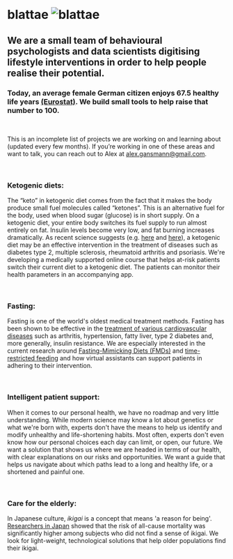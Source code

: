 <br/>

# blattae <img src="http://s0288.pythonanywhere.com/static/insect_.png" alt="blattae" class="inline"/>

## We are a small team of behavioural psychologists and data scientists digitising lifestyle interventions in order to help people realise their potential. 
### Today, an average female German citizen enjoys 67.5 healthy life years <a href="http://ec.europa.eu/eurostat/statistics-explained/index.php?title=File:Healthy_life_years,_2015_(years)_YB17.png" title="Eurostat">(Eurostat)</a>. We build small tools to help raise that number to 100.

<br/>
 
This is an incomplete list of projects we are working on and learning about (updated every few months).
If you’re working in one of these areas and want to talk, you can reach out to Alex at <a href="mailto:alex.gansmann@gmail.com" target="_top">alex.gansmann@gmail.com</a>.

<br/>

### Ketogenic diets:
The “keto” in ketogenic diet comes from the fact that it makes the body produce small fuel molecules called “ketones”. This is an alternative fuel for the body, used when blood sugar (glucose) is in short supply. On a ketogenic diet, your entire body switches its fuel supply to run almost entirely on fat. Insulin levels become very low, and fat burning increases dramatically.
As recent science suggests (e.g. <a href="https://www.sciencedirect.com/science/article/pii/S2211124716305769" title="Keto and MS in mice">here</a> and <a href="https://www.researchgate.net/profile/Markus_Bock/publication/282323583_Ketogenic_diet_and_prolonged_fasting_improve_health-related_quality_of_life_and_lipid_profiles_in_multiple_sclerosis_-A_randomized_controlled_trial/links/560bc20308aed467d7ad8e60/Ketogenic-diet-and-prolonged-fasting-improve-health-related-quality-of-life-and-lipid-profiles-in-multiple-sclerosis-A-randomized-controlled-trial.pdf" title="Keto and MS in patients">here</a>), a ketogenic diet may be an effective intervention in the treatment of diseases such as diabetes type 2, multiple sclerosis, rheumatoid arthritis and psoriasis.
We're developing a medically supported online course that helps at-risk patients switch their current diet to a ketogenic diet. The patients can monitor their health parameters in an accompanying app.

<br/>

### Fasting:
Fasting is one of the world's oldest medical treatment methods. Fasting has been shown to be effective in the <a href="http://fastingmovie.com/" title="Fasting">treatment of various cardiovascular diseases</a> such as arthritis, hypertension, fatty liver, type 2 diabetes and, more generally, insulin resistance. We are especially interested in the current research around <a href="http://stm.sciencemag.org/content/9/377/eaai8700.short" title="FMDs">Fasting-Mimicking Diets (FMDs)</a> and <a href="https://www.sciencedirect.com/science/article/pii/S1550413115004623" title="trf">time-restricted feeding</a> and how virtual assistants can support patients in adhering to their intervention.

<br/>

### Intelligent patient support:
When it comes to our personal health, we have no roadmap and very little understanding. While modern science may know a lot about genetics or what we're born with, experts don't have the means to help us identify and modify unhealthy and life-shortening habits. Most often, experts don't even know how our personal choices each day can limit, or open, our future.
We want a solution that shows us where we are headed in terms of our health, with clear explanations on our risks and opportunities. We want a guide that helps us navigate about which paths lead to a long and healthy life, or a shortened and painful one.

<br/>

### Care for the elderly:
In Japanese culture, *ikigai* is a concept that means 'a reason for being'. <a href="http://www.shenjiva.com/709.full.pdf" title="ikigai"> Researchers in Japan</a> showed that the risk of all-cause mortality was significantly higher among subjects who did not find a sense of ikigai. We look for light-weight, technological solutions that help older populations find their ikigai.
